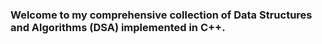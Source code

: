 ### Welcome to my comprehensive collection of Data Structures and Algorithms (DSA) implemented in C++.
